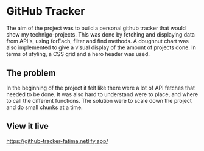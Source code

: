 # GitHub Tracker

The aim of the project was to build a personal github tracker that would show my technigo-projects. This was done by fetching and displaying data from API's, using forEach, filter and find methods. A doughnut chart was also implemented to give a visual display of the amount of projects done. In terms of styling, a CSS grid and a hero header was used.

## The problem

In the beginning of the project it felt like there were a lot of API fetches that needed to be done. It was also hard to understand were to place, and where to call the different functions. 
The solution were to scale down the project and do small chunks at a time. 

## View it live

https://github-tracker-fatima.netlify.app/
